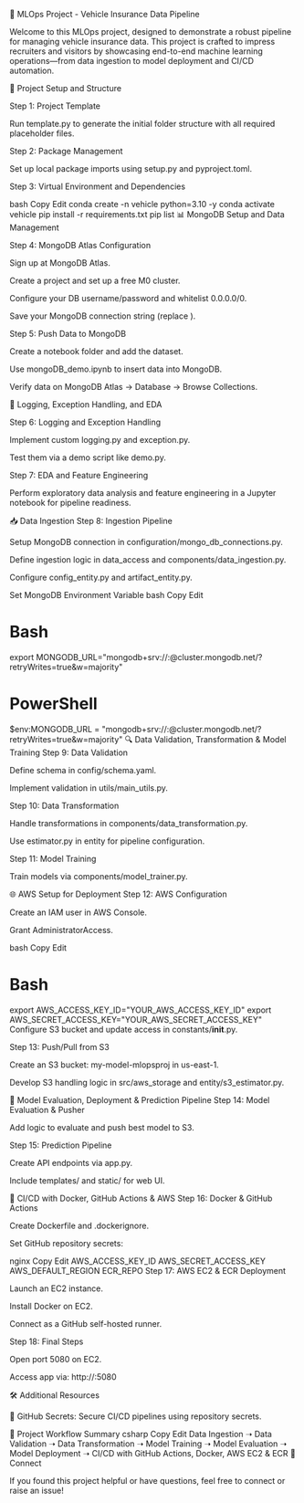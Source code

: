 🚗 MLOps Project - Vehicle Insurance Data Pipeline


Welcome to this MLOps project, designed to demonstrate a robust pipeline for managing vehicle insurance data. This project is crafted to impress recruiters and visitors by showcasing end-to-end machine learning operations—from data ingestion to model deployment and CI/CD automation.

📁 Project Setup and Structure

Step 1: Project Template

Run template.py to generate the initial folder structure with all required placeholder files.

Step 2: Package Management

Set up local package imports using setup.py and pyproject.toml.


Step 3: Virtual Environment and Dependencies


bash
Copy
Edit
conda create -n vehicle python=3.10 -y
conda activate vehicle
pip install -r requirements.txt
pip list
📊 MongoDB Setup and Data Management

Step 4: MongoDB Atlas Configuration

Sign up at MongoDB Atlas.

Create a project and set up a free M0 cluster.

Configure your DB username/password and whitelist 0.0.0.0/0.

Save your MongoDB connection string (replace <password>).

Step 5: Push Data to MongoDB


Create a notebook folder and add the dataset.

Use mongoDB_demo.ipynb to insert data into MongoDB.

Verify data on MongoDB Atlas → Database → Browse Collections.

📝 Logging, Exception Handling, and EDA


Step 6: Logging and Exception Handling


Implement custom logging.py and exception.py.

Test them via a demo script like demo.py.

Step 7: EDA and Feature Engineering


Perform exploratory data analysis and feature engineering in a Jupyter notebook for pipeline readiness.

📥 Data Ingestion
Step 8: Ingestion Pipeline


Setup MongoDB connection in configuration/mongo_db_connections.py.

Define ingestion logic in data_access and components/data_ingestion.py.

Configure config_entity.py and artifact_entity.py.

Set MongoDB Environment Variable
bash
Copy
Edit
# Bash
export MONGODB_URL="mongodb+srv://<username>:<password>@cluster.mongodb.net/?retryWrites=true&w=majority"

# PowerShell
$env:MONGODB_URL = "mongodb+srv://<username>:<password>@cluster.mongodb.net/?retryWrites=true&w=majority"
🔍 Data Validation, Transformation & Model Training
Step 9: Data Validation


Define schema in config/schema.yaml.

Implement validation in utils/main_utils.py.

Step 10: Data Transformation


Handle transformations in components/data_transformation.py.

Use estimator.py in entity for pipeline configuration.

Step 11: Model Training


Train models via components/model_trainer.py.

🌐 AWS Setup for Deployment
Step 12: AWS Configuration


Create an IAM user in AWS Console.

Grant AdministratorAccess.

bash
Copy
Edit
# Bash
export AWS_ACCESS_KEY_ID="YOUR_AWS_ACCESS_KEY_ID"
export AWS_SECRET_ACCESS_KEY="YOUR_AWS_SECRET_ACCESS_KEY"
Configure S3 bucket and update access in constants/__init__.py.

Step 13: Push/Pull from S3


Create an S3 bucket: my-model-mlopsproj in us-east-1.

Develop S3 handling logic in src/aws_storage and entity/s3_estimator.py.

🚀 Model Evaluation, Deployment & Prediction Pipeline
Step 14: Model Evaluation & Pusher


Add logic to evaluate and push best model to S3.

Step 15: Prediction Pipeline


Create API endpoints via app.py.

Include templates/ and static/ for web UI.

🔄 CI/CD with Docker, GitHub Actions & AWS
Step 16: Docker & GitHub Actions


Create Dockerfile and .dockerignore.

Set GitHub repository secrets:

nginx
Copy
Edit
AWS_ACCESS_KEY_ID
AWS_SECRET_ACCESS_KEY
AWS_DEFAULT_REGION
ECR_REPO
Step 17: AWS EC2 & ECR Deployment


Launch an EC2 instance.

Install Docker on EC2.

Connect as a GitHub self-hosted runner.

Step 18: Final Steps


Open port 5080 on EC2.

Access app via: http://<your-public-ip>:5080

🛠️ Additional Resources


🔐 GitHub Secrets: Secure CI/CD pipelines using repository secrets.

🎯 Project Workflow Summary
csharp
Copy
Edit
Data Ingestion ➝ Data Validation ➝ Data Transformation ➝
Model Training ➝ Model Evaluation ➝ Model Deployment ➝
CI/CD with GitHub Actions, Docker, AWS EC2 & ECR
💬 Connect


If you found this project helpful or have questions, feel free to connect or raise an issue!
